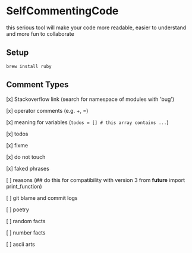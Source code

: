 # SelfCommentingCode
this serious tool will make your code more readable, easier to understand and more fun to collaborate


## Setup
`brew install ruby`

## Comment Types

[x] Stackoverflow link (search for namespace of modules with 'bug')

[x] operator comments (e.g. +, =)

[x] meaning for variables (`todos = [] # this array contains ...`)

[x] todos

[x] fixme

[x] do not touch

[x] faked phrases 

[ ] reasons (## do this for compatibility with version 3 from __future__ import print_function)

[ ] git blame and commit logs

[ ] poetry

[ ] random facts

[ ] number facts

[ ] ascii arts

